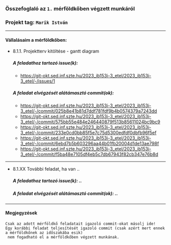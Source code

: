 ### Összefoglaló az `1.` mérföldkőben végzett munkáról

### Projekt tag: `Marik István`

___

#### Vállalásaim a mérföldkőben: 

 - 8.1.1. Projektterv kitöltése - gantt diagram

    ##### A feladathoz tartozó issue(k):

     - https://git-okt.sed.inf.szte.hu/2023_ib153i-3_etel/2023_ib153i-3_etel/-/issues/1

    ##### A feladat elvégzését alátámasztó commit(ok):

     - https://git-okt.sed.inf.szte.hu/2023_ib153i-3_etel/2023_ib153i-3_etel/-/commit/025b8e41b81d7ddf781fdf9b4b0574379a7243dd
     - https://git-okt.sed.inf.szte.hu/2023_ib153i-3_etel/2023_ib153i-3_etel/-/commit/575bb55e484e246440879f513b85611024bc9bc9
     - https://git-okt.sed.inf.szte.hu/2023_ib153i-3_etel/2023_ib153i-3_etel/-/commit/233e0cd0bb85f5e7c75d5300edfdf0dbfb96f5ef
     - https://git-okt.sed.inf.szte.hu/2023_ib153i-3_etel/2023_ib153i-3_etel/-/commit/6ebd7b5b603296aa44b01fb20004d1de13ae798f
     - https://git-okt.sed.inf.szte.hu/2023_ib153i-3_etel/2023_ib153i-3_etel/-/commit/f5ba48e7105df4eb5c7db67943f82cb347e76b8d
___

 - 8.1.XX További feladat, ha van ..

     ##### A feladathoz tartozó issue(k): ..

     ##### A feladat elvégzését alátámasztó commit(ok): ..

___

#### Megjegyzések


```
Csak az adott mérföldkő feladatait igazoló commit-okat másolj ide!
Egy korábbi feladat teljesítését igazoló commit (csak azért mert ennek a mérföldkőnek az időszakába esik)
 nem fogadható el a mérföldkőben végzett munkának.
```

